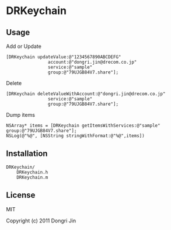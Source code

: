 DRKeychain
==========

Usage
-----

Add or Update

	[DRKeychain updateValue:@"1234567890ABCDEFG"
					account:@"dongri.jin@drecom.co.jp"
					service:@"sample"
					group:@"79UJGB84V7.share"];

Delete

	[DRKeychain deleteValueWithAccount:@"dongri.jin@drecom.co.jp"
					service:@"sample"
					group:@"79UJGB84V7.share"];

Dump items

	NSArray* items = [DRKeychain getItemsWithServices:@"sample" group:@"79UJGB84V7.share"];
	NSLog(@"%@", [NSString stringWithFormat:@"%@",items])

Installation
-----------
	DRKeychain/
 		DRKeychain.h
 		DRKeychain.m

License
-------
MIT

Copyright (c) 2011 Dongri Jin

